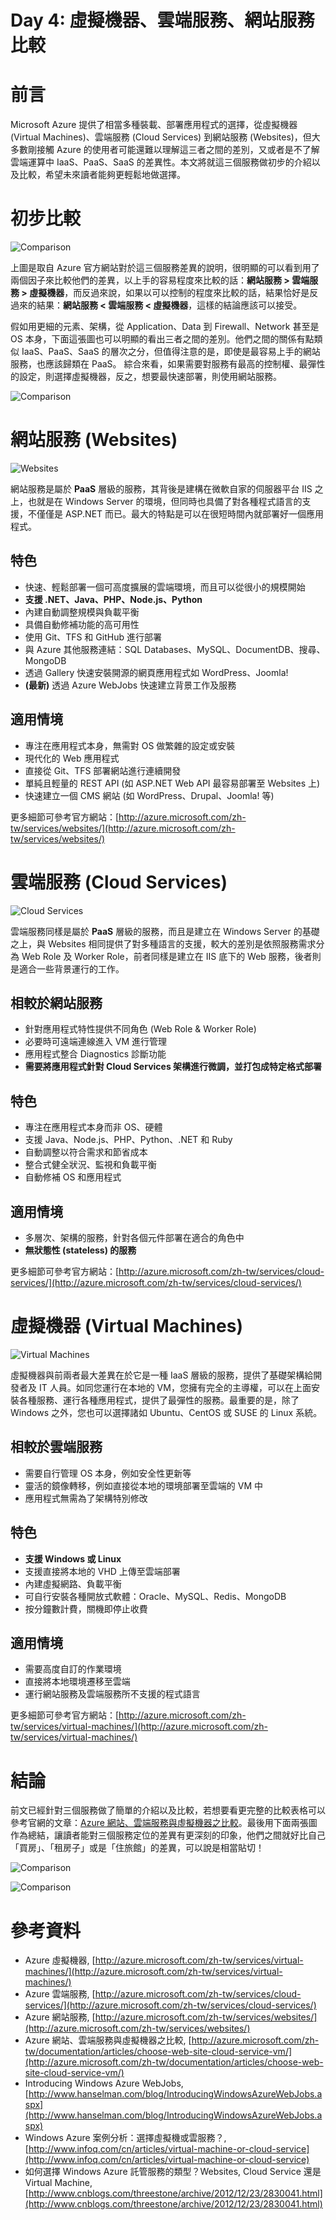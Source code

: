 Day 4: 虛擬機器、雲端服務、網站服務比較
=================================

# 前言

Microsoft Azure 提供了相當多種裝載、部署應用程式的選擇，從虛擬機器 (Virtual Machines)、雲端服務 (Cloud Services) 到網站服務 (Websites)，但大多數剛接觸 Azure 的使用者可能還難以理解這三者之間的差別，又或者是不了解雲端運算中 IaaS、PaaS、SaaS 的差異性。本文將就這三個服務做初步的介紹以及比較，希望未來讀者能夠更輕鬆地做選擇。

# 初步比較

![Comparison](https://raw.githubusercontent.com/hungys/azure-blog/master/media/04-compare-vm-cloudservices-websites/comparison-1.png)

上圖是取自 Azure 官方網站對於這三個服務差異的說明，很明顯的可以看到用了兩個因子來比較他們的差異，以上手的容易程度來比較的話：**網站服務 > 雲端服務 > 虛擬機器**，而反過來說，如果以可以控制的程度來比較的話，結果恰好是反過來的結果：**網站服務 < 雲端服務 < 虛擬機器**，這樣的結論應該可以接受。

假如用更細的元素、架構，從 Application、Data 到 Firewall、Network 甚至是 OS 本身，下面這張圖也可以明顯的看出三者之間的差別。他們之間的關係有點類似 IaaS、PaaS、SaaS 的層次之分，但值得注意的是，即使是最容易上手的網站服務，也應該歸類在 PaaS。 綜合來看，如果需要對服務有最高的控制權、最彈性的設定，則選擇虛擬機器，反之，想要最快速部署，則使用網站服務。

![Comparison](https://raw.githubusercontent.com/hungys/azure-blog/master/media/04-compare-vm-cloudservices-websites/comparison-2.png)

# 網站服務 (Websites)

![Websites](https://raw.githubusercontent.com/hungys/azure-blog/master/media/04-compare-vm-cloudservices-websites/websites.png)

網站服務是屬於 **PaaS** 層級的服務，其背後是建構在微軟自家的伺服器平台 IIS 之上，也就是在 Windows Server 的環境，但同時也具備了對各種程式語言的支援，不僅僅是 ASP.NET 而已。最大的特點是可以在很短時間內就部署好一個應用程式。

## 特色

- 快速、輕鬆部署一個可高度擴展的雲端環境，而且可以從很小的規模開始
- **支援 .NET、Java、PHP、Node.js、Python**
- 內建自動調整規模與負載平衡
- 具備自動修補功能的高可用性
- 使用 Git、TFS 和 GitHub 進行部署
- 與 Azure 其他服務連結：SQL Databases、MySQL、DocumentDB、搜尋、MongoDB
- 透過 Gallery 快速安裝開源的網頁應用程式如 WordPress、Joomla!
- **(最新)** 透過 Azure WebJobs 快速建立背景工作及服務 

## 適用情境

- 專注在應用程式本身，無需對 OS 做繁雜的設定或安裝
- 現代化的 Web 應用程式
- 直接從 Git、TFS 部署網站進行連續開發
- 單純且輕量的 REST API (如 ASP.NET Web API 最容易部署至 Websites 上)
- 快速建立一個 CMS 網站 (如 WordPress、Drupal、Joomla! 等)

更多細節可參考官方網站：[http://azure.microsoft.com/zh-tw/services/websites/](http://azure.microsoft.com/zh-tw/services/websites/)


# 雲端服務 (Cloud Services)

![Cloud Services](https://raw.githubusercontent.com/hungys/azure-blog/master/media/04-compare-vm-cloudservices-websites/cloud-services.png)

雲端服務同樣是屬於 **PaaS** 層級的服務，而且是建立在 Windows Server 的基礎之上，與 Websites 相同提供了對多種語言的支援，較大的差別是依照服務需求分為 Web Role 及 Worker Role，前者同樣是建立在 IIS 底下的 Web 服務，後者則是適合一些背景運行的工作。

## 相較於網站服務

- 針對應用程式特性提供不同角色 (Web Role & Worker Role)
- 必要時可遠端連線進入 VM 進行管理
- 應用程式整合 Diagnostics 診斷功能
- **需要將應用程式針對 Cloud Services 架構進行微調，並打包成特定格式部署**

## 特色

- 專注在應用程式本身而非 OS、硬體
- 支援 Java、Node.js、PHP、Python、.NET 和 Ruby
- 自動調整以符合需求和節省成本
- 整合式健全狀況、監視和負載平衡
- 自動修補 OS 和應用程式

## 適用情境

- 多層次、架構的服務，針對各個元件部署在適合的角色中
- **無狀態性 (stateless) 的服務**

更多細節可參考官方網站：[http://azure.microsoft.com/zh-tw/services/cloud-services/](http://azure.microsoft.com/zh-tw/services/cloud-services/)


# 虛擬機器 (Virtual Machines)

![Virtual Machines](https://raw.githubusercontent.com/hungys/azure-blog/master/media/04-compare-vm-cloudservices-websites/virtual-machines.png)

虛擬機器與前兩者最大差異在於它是一種 IaaS 層級的服務，提供了基礎架構給開發者及 IT 人員。如同您運行在本地的 VM，您擁有完全的主導權，可以在上面安裝各種服務、運行各種應用程式，提供了最彈性的服務。最重要的是，除了 Windows 之外，您也可以選擇諸如 Ubuntu、CentOS 或 SUSE 的 Linux 系統。

## 相較於雲端服務

- 需要自行管理 OS 本身，例如安全性更新等
- 靈活的鏡像轉移，例如直接從本地的環境部署至雲端的 VM 中
- 應用程式無需為了架構特別修改

## 特色

- **支援 Windows 或 Linux**
- 支援直接將本地的 VHD 上傳至雲端部署
- 內建虛擬網路、負載平衡
- 可自行安裝各種開放式軟體：Oracle、MySQL、Redis、MongoDB
- 按分鐘數計費，關機即停止收費

## 適用情境

- 需要高度自訂的作業環境
- 直接將本地環境遷移至雲端
- 運行網站服務及雲端服務所不支援的程式語言

更多細節可參考官方網站：[http://azure.microsoft.com/zh-tw/services/virtual-machines/](http://azure.microsoft.com/zh-tw/services/virtual-machines/)

# 結論

前文已經針對三個服務做了簡單的介紹以及比較，若想要看更完整的比較表格可以參考官網的文章：[Azure 網站、雲端服務與虛擬機器之比較](http://azure.microsoft.com/zh-tw/documentation/articles/choose-web-site-cloud-service-vm/)。最後用下面兩張圖作為總結，讓讀者能對三個服務定位的差異有更深刻的印象，他們之間就好比自己「買房」、「租房子」或是「住旅館」的差異，可以說是相當貼切！

![Comparison](https://raw.githubusercontent.com/hungys/azure-blog/master/media/04-compare-vm-cloudservices-websites/comparison-3.png)

![Comparison](https://raw.githubusercontent.com/hungys/azure-blog/master/media/04-compare-vm-cloudservices-websites/comparison-4.png)

# 參考資料

- Azure 虛擬機器, [http://azure.microsoft.com/zh-tw/services/virtual-machines/](http://azure.microsoft.com/zh-tw/services/virtual-machines/)
- Azure 雲端服務, [http://azure.microsoft.com/zh-tw/services/cloud-services/](http://azure.microsoft.com/zh-tw/services/cloud-services/)
- Azure 網站服務, [http://azure.microsoft.com/zh-tw/services/websites/](http://azure.microsoft.com/zh-tw/services/websites/)
- Azure 網站、雲端服務與虛擬機器之比較, [http://azure.microsoft.com/zh-tw/documentation/articles/choose-web-site-cloud-service-vm/](http://azure.microsoft.com/zh-tw/documentation/articles/choose-web-site-cloud-service-vm/)
- Introducing Windows Azure WebJobs, [http://www.hanselman.com/blog/IntroducingWindowsAzureWebJobs.aspx](http://www.hanselman.com/blog/IntroducingWindowsAzureWebJobs.aspx)
- Windows Azure 案例分析：選擇虛擬機或雲服務？, [http://www.infoq.com/cn/articles/virtual-machine-or-cloud-service](http://www.infoq.com/cn/articles/virtual-machine-or-cloud-service)
- 如何選擇 Windows Azure 託管服務的類型？Websites, Cloud Service 還是 Virtual Machine, [http://www.cnblogs.com/threestone/archive/2012/12/23/2830041.html](http://www.cnblogs.com/threestone/archive/2012/12/23/2830041.html)
